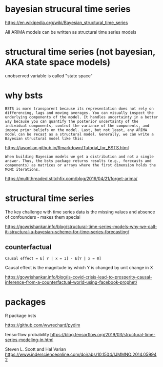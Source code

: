 
# bayesian strucural time series

https://en.wikipedia.org/wiki/Bayesian_structural_time_series

All ARIMA models can be written as structural time series models


# structural time series (not bayesian, AKA state space models)

unobserved variable is called "state space"


# why bsts

```
BSTS is more transparent because its representation does not rely on differencing, lags and moving averages. You can visually inspect the underlying components of the model. It handles uncertainty in a better way because you can quantify the posterior uncertainty of the individual components, control the variance of the components, and impose prior beliefs on the model. Last, but not least, any ARIMA model can be recast as a structural model. Generally, we can write a Bayesian structural model like this:
```

https://jasonlian.github.io/Rmarkdown/Tutorial_for_BSTS.html

```
When building Bayesian models we get a distribution and not a single answer. Thus, the bsts package returns results (e.g., forecasts and components) as matrices or arrays where the first dimension holds the MCMC iterations.

```

https://multithreaded.stitchfix.com/blog/2016/04/21/forget-arima/


# structural time series

The key challenge with time series data is the missing values and absence of confounders - makes them special

https://gowrishankar.info/blog/structural-time-series-models-why-we-call-it-structural-a-bayesian-scheme-for-time-series-forecasting/


## counterfactual 

```
Causal effect = E[ Y | x = 1] - E[Y | x = 0]
```

Causal effect is the magnitude by which Y is changed by unit change in X 

https://gowrishankar.info/blog/is-covid-crisis-lead-to-prosperity-causal-inference-from-a-counterfactual-world-using-facebook-prophet/


# packages

R package bsts

https://github.com/wwrechard/pydlm

tensorflow probability
https://blog.tensorflow.org/2019/03/structural-time-series-modeling-in.html

Steven L. Scott and Hal Varian
https://www.inderscienceonline.com/doi/abs/10.1504/IJMMNO.2014.059942
